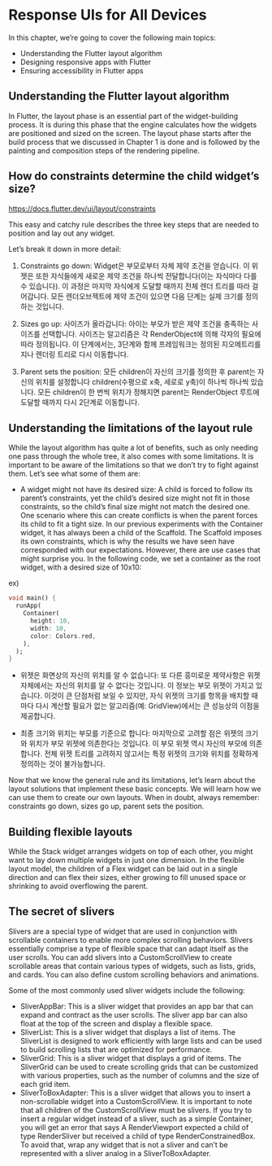 # Response UIs for All Devices

In this chapter, we’re going to cover the following main topics:

- Understanding the Flutter layout algorithm
- Designing responsive apps with Flutter
- Ensuring accessibility in Flutter apps

## Understanding the Flutter layout algorithm

In Flutter, the layout phase is an essential part of the widget-building process.
It is during this phase that the engine calculates how the widgets are positioned and sized on the screen. The layout phase starts after the build process that we discussed in Chapter 1 is done and is followed by the painting and composition steps of the rendering pipeline.

## How do constraints determine the child widget’s size?

https://docs.flutter.dev/ui/layout/constraints

This easy and catchy rule describes the three key steps that are needed to position and lay out any widget.

Let’s break it down in more detail:

1. Constraints go down: Widget은 부모로부터 자체 제약 조건을 얻습니다. 이 위젯은 또한 자식들에게 새로운 제약 조건을 하나씩 전달합니다(이는 자식마다 다를 수 있습니다). 이 과정은 마지막 자식에게 도달할 때까지 전체 렌더 트리를 따라 걸어갑니다. 모든 렌더오브젝트에 제약 조건이 있으면 다음 단계는 실제 크기를 정의하는 것입니다.

2. Sizes go up: 사이즈가 올라갑니다: 아이는 부모가 받은 제약 조건을 충족하는 사이즈를 선택합니다. 사이즈는 알고리즘은 각 RenderObject에 의해 각자의 필요에 따라 정의됩니다. 이 단계에서는, 3단계와 함께 프레임워크는 정의된 지오메트리를 지나 렌더링 트리로 다시 이동합니다.

3. Parent sets the position: 모든 children이 자신의 크기를 정의한 후 parent는 자신의 위치를 설정합니다 children(수평으로 x축, 세로로 y축)이 하나씩 하나씩 있습니다. 모든 children이 한 번씩 위치가 정해지면 parent는 RenderObject 루트에 도달할 때까지 다시 2단계로 이동합니다.

## Understanding the limitations of the layout rule

While the layout algorithm has quite a lot of benefits, such as only needing one pass through the whole tree, it also comes with some limitations. It is important to be aware of the limitations so that we don’t try to fight against them. Let’s see what some of them are:

- A widget might not have its desired size: A child is forced to follow its parent’s constraints, yet the child’s desired size might not fit in those constraints, so the child’s final size might not match the desired one. One scenario where this can create conflicts is when the parent forces its child to fit a tight size. In our previous experiments with the Container widget, it has always been a child of the Scaffold. The Scaffold imposes its own constraints, which is why the results we have seen have corresponded with our expectations. However, there are use cases that might surprise you. In the following code, we set a container as the root widget, with a desired size of 10x10:

ex)

```dart
void main() {
  runApp(
    Container(
      height: 10,
      width: 10,
      color: Colors.red,
    ),
  );
}
```

- 위젯은 화면상의 자신의 위치를 알 수 없습니다: 또 다른 흥미로운 제약사항은 위젯 자체에서는 자신의 위치를 알 수 없다는 것입니다. 이 정보는 부모 위젯이 가지고 있습니다. 이것이 큰 단점처럼 보일 수 있지만, 자식 위젯의 크기를 항목을 배치할 때마다 다시 계산할 필요가 없는 알고리즘(예: GridView)에서는 큰 성능상의 이점을 제공합니다.

- 최종 크기와 위치는 부모를 기준으로 합니다: 마지막으로 고려할 점은 위젯의 크기와 위치가 부모 위젯에 의존한다는 것입니다. 이 부모 위젯 역시 자신의 부모에 의존합니다. 전체 위젯 트리를 고려하지 않고서는 특정 위젯의 크기와 위치를 정확하게 정의하는 것이 불가능합니다.

Now that we know the general rule and its limitations, let’s learn about the layout solutions that implement these basic concepts. We will learn how we can use them to create our own layouts. When in doubt, always remember: constraints go down, sizes go up, parent sets the position.

## Building flexible layouts

While the Stack widget arranges widgets on top of each other, you might want to lay down multiple widgets in just one dimension. In the flexible layout model, the children of a Flex widget can be laid out in a single direction and can flex their sizes, either growing to fill unused space or shrinking to avoid overflowing the parent.

## The secret of slivers

Slivers are a special type of widget that are used in conjunction with scrollable containers to enable more complex scrolling behaviors.
Slivers essentially comprise a type of flexible space that can adapt itself as the user scrolls.
You can add slivers into a CustomScrollView to create scrollable areas that contain various types of widgets, such as lists, grids, and cards. You can also define custom scrolling behaviors and animations.

Some of the most commonly used sliver widgets include the following:

- SliverAppBar: This is a sliver widget that provides an app bar that can expand and contract as the user scrolls. The sliver app bar can also float at the top of the screen and display a flexible space.
- SliverList: This is a sliver widget that displays a list of items. The SliverList is designed to work efficiently with large lists and can be used to build scrolling lists that are optimized for performance.
- SliverGrid: This is a sliver widget that displays a grid of items. The SliverGrid can be used to create scrolling grids that can be customized with various properties, such as the number of columns and the size of each grid item.
- SliverToBoxAdapter: This is a sliver widget that allows you to insert a non-scrollable widget into a CustomScrollView. It is important to note that all children of the CustomScrollView must be slivers. If you try to insert a regular widget instead of a sliver, such as a simple Container, you will get an error that says A RenderViewport expected a child of type RenderSliver but received a child of type RenderConstrainedBox. To avoid that, wrap any widget that is not a sliver and can’t be represented with a sliver analog in a SliverToBoxAdapter.
